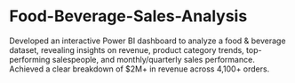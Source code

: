 # Food-Beverage-Sales-Analysis
Developed an interactive Power BI dashboard to analyze a food &amp; beverage dataset, revealing insights on revenue, product category trends, top-performing salespeople, and monthly/quarterly sales performance. Achieved a clear breakdown of $2M+ in revenue across 4,100+ orders.
